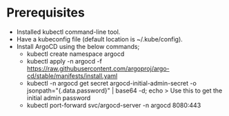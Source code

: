 # Prerequisites

- Installed kubectl command-line tool.
- Have a kubeconfig file (default location is ~/.kube/config).
- Install ArgoCD using the below commands; 
  * kubectl create namespace argocd
  * kubectl apply -n argocd -f https://raw.githubusercontent.com/argoproj/argo-cd/stable/manifests/install.yaml
  * kubectl -n argocd get secret argocd-initial-admin-secret -o jsonpath="{.data.password}" | base64 -d; echo   > Use this to get the initial admin password
  * kubectl port-forward svc/argocd-server -n argocd 8080:443
